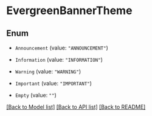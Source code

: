 # EvergreenBannerTheme

## Enum


* `Announcement` (value: `"ANNOUNCEMENT"`)

* `Information` (value: `"INFORMATION"`)

* `Warning` (value: `"WARNING"`)

* `Important` (value: `"IMPORTANT"`)

* `Empty` (value: `""`)


[[Back to Model list]](../README.md#documentation-for-models) [[Back to API list]](../README.md#documentation-for-api-endpoints) [[Back to README]](../README.md)


